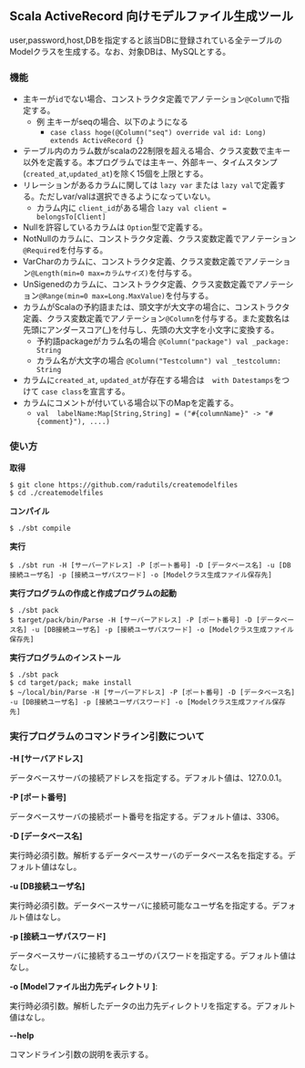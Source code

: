 ## Scala ActiveRecord 向けモデルファイル生成ツール

user,password,host,DBを指定すると該当DBに登録されている全テーブルのModelクラスを生成する。なお、対象DBは、MySQLとする。



### 機能

- 主キーが`id`でない場合、コンストラクタ定義でアノテーション`@Column`で指定する。
  - 例 主キーがseqの場合、以下のようになる
    - `case class hoge(@Column("seq") override val id: Long) extends ActiveRecord {}`
- テーブル内のカラム数がscalaの22制限を超える場合、クラス変数で主キー以外を定義する。本プログラムでは主キー、外部キー、タイムスタンプ(`created_at`,`updated_at`)を除く15個を上限とする。
- リレーションがあるカラムに関しては `lazy var` または `lazy val`で定義する。ただしvar/valは選択できるようになっていない。
  - カラム内に `client_id`がある場合 `lazy val client = belongsTo[Client]`
- Nullを許容しているカラムは `Option`型で定義する。
- NotNullのカラムに、コンストラクタ定義、クラス変数定義でアノテーション`@Required`を付与する。
- VarCharのカラムに、コンストラクタ定義、クラス変数定義でアノテーション`@Length(min=0 max=カラムサイズ)`を付与する。
- UnSigenedのカラムに、コンストラクタ定義、クラス変数定義でアノテーション`@Range(min=0 max=Long.MaxValue)`を付与する。
- カラムがScalaの予約語または、頭文字が大文字の場合に、コンストラクタ定義、クラス変数定義でアノテーション`@Column`を付与する。また変数名は先頭にアンダースコア(_)を付与し、先頭の大文字を小文字に変換する。
  - 予約語packageがカラム名の場合 `@Column("package") val _package: String`
  - カラム名が大文字の場合 `@Column("Testcolumn") val _testcolumn: String`
- カラムに`created_at`, `updated_at`が存在する場合は　`with Datestamps`をつけて `case class`を宣言する。
- カラムにコメントが付いている場合以下のMapを定義する。
  - `val  labelName:Map[String,String] = ("#{columnName}" -> "#{comment}"), ....)`



### 使い方

**取得**

    $ git clone https://github.com/radutils/createmodelfiles
    $ cd ./createmodelfiles

**コンパイル**

    $ ./sbt compile

**実行**

    $ ./sbt run -H [サーバーアドレス] -P [ポート番号] -D [データベース名] -u [DB接続ユーザ名] -p [接続ユーザパスワード] -o [Modelクラス生成ファイル保存先]

**実行プログラムの作成と作成プログラムの起動**

    $ ./sbt pack
    $ target/pack/bin/Parse -H [サーバーアドレス] -P [ポート番号] -D [データベース名] -u [DB接続ユーザ名] -p [接続ユーザパスワード] -o [Modelクラス生成ファイル保存先]

**実行プログラムのインストール**

    $ ./sbt pack
    $ cd target/pack; make install
    $ ~/local/bin/Parse -H [サーバーアドレス] -P [ポート番号] -D [データベース名] -u [DB接続ユーザ名] -p [接続ユーザパスワード] -o [Modelクラス生成ファイル保存先]



### 実行プログラムのコマンドライン引数について

**-H [サーバアドレス]**

データベースサーバの接続アドレスを指定する。デフォルト値は、127.0.0.1。

**-P [ポート番号]**

データベースサーバの接続ポート番号を指定する。デフォルト値は、3306。

**-D [データベース名]**

実行時必須引数。解析するデータベースサーバのデータベース名を指定する。デフォルト値はなし。

**-u [DB接続ユーザ名]**
       
実行時必須引数。データベースサーバに接続可能なユーザ名を指定する。デフォルト値はなし。

**-p [接続ユーザパスワード]**

データベースサーバに接続するユーザのパスワードを指定する。デフォルト値はなし。
       
**-o [Modelファイル出力先ディレクトリ ]**:

実行時必須引数。解析したデータの出力先ディレクトリを指定する。デフォルト値はなし。
       
**--help**

コマンドライン引数の説明を表示する。
